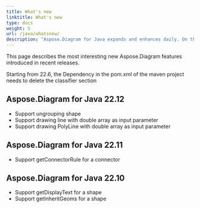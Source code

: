 ```yaml
---
title: What's new
linktitle: What's new
type: docs
weight: 5
url: /java/whatsnew/
description: "Aspose.Diagram for Java expands and enhances daily. On this page, you can learn about the huge and most interesting features of the product."
---
```


This page describes the most interesting new Aspose.Diagram features introduced in recent releases.

Starting from 22.6, the Dependency in the pom.xml of the maven project needs to delete the classifier section

## Aspose.Diagram for Java 22.12

* Support ungrouping shape
* Support drawing line with double array as input parameter
* Support drawing PolyLine with double array as input parameter

## Aspose.Diagram for Java 22.11

* Support getConnectorRule for a connector

## Aspose.Diagram for Java 22.10

* Support getDisplayText for a shape
* Support getInheritGeoms for a shape


